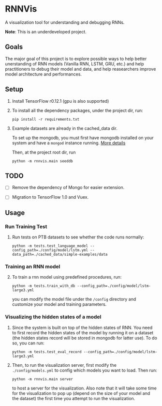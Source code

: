 # RNNVis

A visualization tool for understanding and debugging RNNs.

**Note**: This is an underdeveloped project.

## Goals

The major goal of this project is to explore possible ways to help better unerstanding of RNN models (Vanilla RNN, LSTM, GRU, etc.)
and help practitioners to debug their model and data, and help reasearchers improve model architecture and performances.

## Setup

1. Install TensorFlow r0.12.1 (gpu is also supported)

2. To install all the dependency packages, under the project dir, run:
 
    `pip install -r requirements.txt` 

3. Example datasets are already in the cached_data dir.
 
   To set up the mongodb, you must first have mongodb installed on your system and have a `mongod` instance running. [More details](https://docs.mongodb.com/manual/administration/install-community/)
   
   Then, at the project root dir, run
   
   `python -m rnnvis.main seeddb`

## TODO

- [ ] Remove the dependency of Mongo for easier extension.

- [ ] Migration to TensorFlow 1.0 and Vuex.

## Usage

### Run Training Test

1. Run tests on PTB datasets to see whether the code runs normally: 

    `python -m tests.test_language_model --config_path=./config/model/lstm.yml --data_path=./cached_data/simple-examples/data`

### Training an RNN model

2. To train a rnn model using predefined procedures, run:

    `python -m tests.train_with_db --config_path=./config/model/lstm-large3.yml`

    you can modify the model file under the `/config` directory and customize your model and training parameters.


### Visualizing the hidden states of a model

1. Since the system is built on top of the hidden states of RNN. You need to first record the hidden states of the model by running it on a dataset (the hidden states record will be stored in mongodb for latter use). To do so, you can run:

    `python -m tests.test_eval_record --config_path=./config/model/lstm-large3.yml`

2. Then, to run the visualization server, first modify the `./config/models.yml` to config which models you want to load. Then run:

    `python -m rnnvis.main server` 

    to host a server for the visualization. Also note that it will take some time for the visualization to pop up (depend on the size of your model and the dataset) the first time you attempt to run the visualization.


